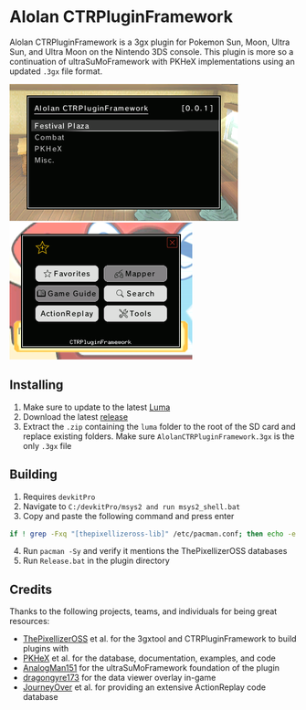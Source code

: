 # Alolan CTRPluginFramework

Alolan CTRPluginFramework is a 3gx plugin for Pokemon Sun, Moon, Ultra Sun, and Ultra Moon on the Nintendo 3DS console. This plugin is more so a continuation of ultraSuMoFramework with PKHeX implementations using an updated `.3gx` file format.

![Top](https://github.com/biometrix76/AlolanCTRPluginFramework/blob/main/Top.bmp)
![Bottom](https://github.com/biometrix76/AlolanCTRPluginFramework/blob/main/Bottom.bmp)

## Installing

1. Make sure to update to the latest [Luma](https://github.com/LumaTeam/Luma3DS/releases/latest)
2. Download the latest [release](https://github.com/biometrix76/alolanctrpluginframework/releases/latest)
3. Extract the `.zip` containing the `luma` folder to the root of the SD card and replace existing folders. Make sure `AlolanCTRPluginFramework.3gx` is the only `.3gx` file

## Building

1. Requires `devkitPro`
2. Navigate to `C:/devkitPro/msys2 and run msys2_shell.bat`
3. Copy and paste the following command and press enter
```sh
if ! grep -Fxq "[thepixellizeross-lib]" /etc/pacman.conf; then echo -e "\n[thepixellizeross-lib]\nServer = https://thepixellizeross.gitlab.io/packages/any\nSigLevel = Optional" | tee -a /etc/pacman.conf > /dev/null; fi; if ! grep -Fxq "[thepixellizeross-win]" /etc/pacman.conf; then echo -e "\n[thepixellizeross-win]\nServer = https://thepixellizeross.gitlab.io/packages/x86_64/win\nSigLevel = Optional" | tee -a /etc/pacman.conf > /dev/null; fi
```
4. Run `pacman -Sy` and verify it mentions the ThePixellizerOSS databases
5. Run `Release.bat` in the plugin directory

## Credits

Thanks to the following projects, teams, and individuals for being great resources:

- [ThePixellizerOSS](https://gitlab.com/thepixellizeross) et al. for the 3gxtool and CTRPluginFramework to build plugins with
- [PKHeX](https://github.com/kwsch/PKHeX/) et al. for the database, documentation, examples, and code
- [AnalogMan151](https://github.com/AnalogMan151) for the ultraSuMoFramework foundation of the plugin
- [dragongyre173](https://github.com/dragonfyre173) for the data viewer overlay in-game
- [JourneyOver](https://github.com/JourneyOver/CTRPF-AR-CHEAT-CODES) et al. for providing an extensive ActionReplay code database
